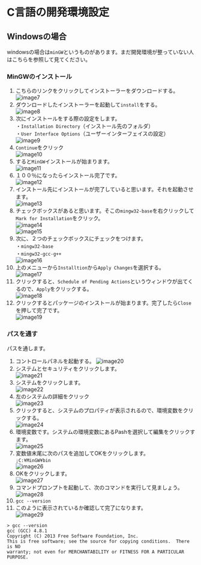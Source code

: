 # C言語の開発環境設定  
## Windowsの場合  
windowsの場合は`minGW`というものがあります。まだ開発環境が整っていない人はこちらを参照して見てください。  
### MinGWのインストール  
1. こちらのリンクをクリックしてインストーラーをダウンロードする。
![image7](https://github.com/Yoshiki-Yamada/ProjectMember2019/blob/master/image07.png "image07")  
2. ダウンロードしたインストーラーを起動して`install`をする。  
![image8](https://github.com/Yoshiki-Yamada/ProjectMember2019/blob/master/image08.png "image08")  
3. 次にインストールをする際の設定をします。  
・`Installation Directory`（インストール先のフォルダ）  
・`User Interface Options`（ユーザーインターフェイスの設定）  
![image9](https://github.com/Yoshiki-Yamada/ProjectMember2019/blob/master/image09.png "image09")  
4. `Continue`をクリック  
![image10](https://github.com/Yoshiki-Yamada/ProjectMember2019/blob/master/image10.png "image10")  
5. すると`MinGW`インストールが始まります。  
![image11](https://github.com/Yoshiki-Yamada/ProjectMember2019/blob/master/image11.png "image11")  
6. １００％になったらインストール完了です。  
![image12](https://github.com/Yoshiki-Yamada/ProjectMember2019/blob/master/image12.png "image12")  
7. インストール先にインストールが完了していると思います。それを起動させます。  
![image13](https://github.com/Yoshiki-Yamada/ProjectMember2019/blob/master/image13.png "image13")  
8. チェックボックスがあると思います。そこの`mingw32-base`を右クリックして`Mark for Installation`をクリック。  
![image14](https://github.com/Yoshiki-Yamada/ProjectMember2019/blob/master/image14.png "image14")  
![image15](https://github.com/Yoshiki-Yamada/ProjectMember2019/blob/master/image15.png "image15")  
9. 次に、２つのチェックボックスにチェックをつけます。  
・`mingw32-base`  
・`mingw32-gcc-g++`  
![image16](https://github.com/Yoshiki-Yamada/ProjectMember2019/blob/master/image16.png "image16")  
10. 上のメニューから`Installtion`から`Apply Changes`を選択する。  
![image17](https://github.com/Yoshiki-Yamada/ProjectMember2019/blob/master/image17.png "image17")  
11. クリックすると、`Schedule of Pending Actions`というウィンドウが出てくるので、`Apply`をクリックする。  
![image18](https://github.com/Yoshiki-Yamada/ProjectMember2019/blob/master/image18.png "image18")  
12. クリックするとパッケージのインストールが始まります。完了したら`Close`を押して完了です。  
![image19](https://github.com/Yoshiki-Yamada/ProjectMember2019/blob/master/image19.png "image19")  
### パスを通す  
パスを通します。  
1. コントロールパネルを起動する。 
![image20](https://github.com/Yoshiki-Yamada/ProjectMember2019/blob/master/image20.png "image20")  
2. システムとセキュリティをクリックします。  
![image21](https://github.com/Yoshiki-Yamada/ProjectMember2019/blob/master/image21.png "image21")  
3. システムをクリックします。  
![image22](https://github.com/Yoshiki-Yamada/ProjectMember2019/blob/master/image22.png "image22")  
4. 左のシステムの詳細をクリック  
![image23](https://github.com/Yoshiki-Yamada/ProjectMember2019/blob/master/image23.png "image23")  
5. クリックすると、システムのプロパティが表示されるので、環境変数をクリックする。  
![image24](https://github.com/Yoshiki-Yamada/ProjectMember2019/blob/master/image24.png "image24")  
6. 環境変数です。システムの環境変数にあるPashを選択して編集をクリックすます。  
![image25](https://github.com/Yoshiki-Yamada/ProjectMember2019/blob/master/image25.png "image25")  
7. 変数値末尾に次のパスを追加してOKをクリックします。  
`;C:¥MinGW¥bin`  
![image26](https://github.com/Yoshiki-Yamada/ProjectMember2019/blob/master/image26.png "image26")  
8. OKをクリックします。  
![image27](https://github.com/Yoshiki-Yamada/ProjectMember2019/blob/master/image27.png "image27")  
9. コマンドプロンプトを起動して、次のコマンドを実行して見ましょう。  
![image28](https://github.com/Yoshiki-Yamada/ProjectMember2019/blob/master/image28.png "image28")  
10. `gcc --version`   
11. このように表示されているか確認して完了になります。  
![image29](https://github.com/Yoshiki-Yamada/ProjectMember2019/blob/master/image29.png "image29")  
```
> gcc --version  
gcc (GCC) 4.8.1  
Copyright (C) 2013 Free Software Foundation, Inc.  
This is free software; see the source for copying conditions.  There is NO  
warranty; not even for MERCHANTABILITY or FITNESS FOR A PARTICULAR PURPOSE.  
```
